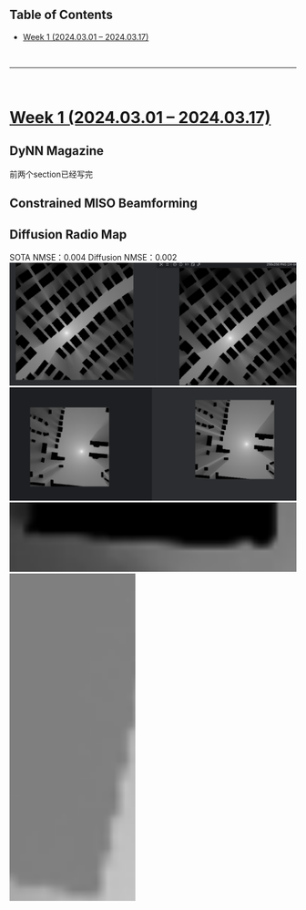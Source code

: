 <p id="table"></p>

## Table of Contents

- <a href="#1"> Week 1 (2024.03.01 – 2024.03.17)

<br/>

------

<br/>

<p id="1"></p>

# <a href="#table">Week 1 (2024.03.01 – 2024.03.17)</a>

## DyNN Magazine
前两个section已经写完

## Constrained MISO Beamforming

## Diffusion Radio Map
SOTA NMSE：0.004
Diffusion NMSE：0.002
![图片](./pic/fig1.png)
![图片](./pic/fig2.png)
![图片](./pic/fig3.png)
![图片](./pic/fig4.png)
